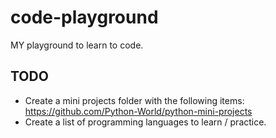 # code-playground
MY playground to learn to code. 

## TODO

- Create a mini projects folder with the following items: https://github.com/Python-World/python-mini-projects
- Create a list of programming languages to learn / practice.
